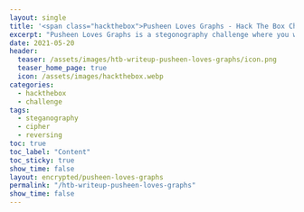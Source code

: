 ```yaml
---
layout: single
title: '<span class="hackthebox">Pusheen Loves Graphs - Hack The Box Challenge</span>'
excerpt: "Pusheen Loves Graphs is a stegonography challenge where you will find a binary that you'll have to inspect"
date: 2021-05-20
header:
  teaser: /assets/images/htb-writeup-pusheen-loves-graphs/icon.png
  teaser_home_page: true
  icon: /assets/images/hackthebox.webp
categories:
  - hackthebox
  - challenge
tags:  
  - steganography
  - cipher
  - reversing
toc: true
toc_label: "Content"
toc_sticky: true
show_time: false
layout: encrypted/pusheen-loves-graphs
permalink: "/htb-writeup-pusheen-loves-graphs"
show_time: false
---
```

